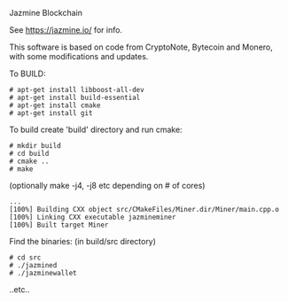 Jazmine Blockchain

See https://jazmine.io/ for info.

This software is based on code from CryptoNote, Bytecoin and Monero, with some modifications and updates.

To BUILD:

```
# apt-get install libboost-all-dev
# apt-get install build-essential
# apt-get install cmake
# apt-get install git
```

To build create 'build' directory and run cmake:

```
# mkdir build
# cd build
# cmake ..
# make
```
(optionally make -j4, -j8 etc depending on # of cores)


```
...
[100%] Building CXX object src/CMakeFiles/Miner.dir/Miner/main.cpp.o
[100%] Linking CXX executable jazmineminer
[100%] Built target Miner
```

Find the binaries: (in build/src directory)
```
# cd src
# ./jazmined
# ./jazminewallet
```
..etc..


